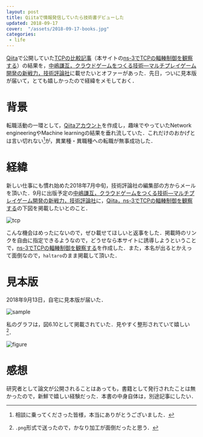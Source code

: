 ```yaml
---
layout: post
title: Qiitaで情報発信していたら技術書デビューした
updated: 2018-09-17
cover:  "/assets/2018-09-17-books.jpg"
categories:
 - life
---
```


[Qiita](https://qiita.com/haltaro)で公開していた[TCPの比較記事](https://qiita.com/haltaro/items/d479538345357f08c595)（本サイトの[ns-3でTCPの輻輳制御を観察する](https://haltaro.github.io/2018/07/13/tcp-ns3#undefined)）の結果を，[中嶋謙互，クラウドゲームをつくる技術―マルチプレイゲーム開発の新戦力，技術評論社](https://gihyo.jp/book/2018/978-4-7741-9941-2)に載せたいとオファーがあった．先日，ついに見本版が届いて，とても嬉しかったので経緯をメモしておく．

# 背景

転職活動の一環として，[Qiitaアカウント](https://qiita.com/haltaro)を作成し，趣味でやっていたNetwork engineeringやMachine learningの結果を垂れ流していた．これだけのおかげとは言い切れない[^orei]が，異業種・異職種への転職が無事成功した．

[^orei]: 相談に乗ってくださった皆様，本当にありがとうございました．

# 経緯

新しい仕事にも慣れ始めた2018年7月中旬，技術評論社の編集部の方からメールを頂いた．9月に出版予定の[中嶋謙互，クラウドゲームをつくる技術―マルチプレイゲーム開発の新戦力，技術評論社](https://gihyo.jp/book/2018/978-4-7741-9941-2)に，[Qiita，ns-3でTCPの輻輳制御を観察する](https://qiita.com/haltaro/items/d479538345357f08c595)の下図を掲載したいとのこと．

![tcp]({{site.baseurl}}/assets/comparing-tcp-algorithms.png)

こんな機会はめったにないので，ぜひ載せてほしいと返事をした．掲載時のリンクを自由に指定できるようなので，どうせなら本サイトに誘導しようということで，[ns-3でTCPの輻輳制御を観察する](https://haltaro.github.io/2018/07/13/tcp-ns3#undefined)を作成した．また，本名が出るとかえって面倒なので，`haltaro`のまま掲載して頂いた．

# 見本版

2018年9月13日，自宅に見本版が届いた．

![sample]({{site.baseurl}}/assets/2018-09-17-sample.jpg)

私のグラフは，図6.10として掲載されていた．見やすく整形されていて嬉しい[^png]．

[^png]: `.png`形式で送ったので，かなり加工が面倒だったと思う．

![figure]({{site.baseurl}}/assets/2018-09-17-figure.png)

# 感想

研究者として論文が公開されることはあっても，書籍として発行されたことは無かったので，新鮮で嬉しい経験だった．本書の中身自体は，別途記事にしたい．
